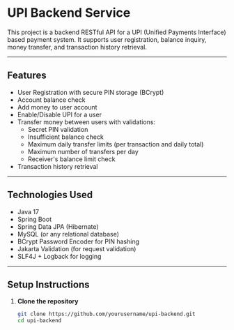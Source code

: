 # UPI Backend Service

This project is a backend RESTful API for a UPI (Unified Payments Interface) based payment system. It supports user registration, balance inquiry, money transfer, and transaction history retrieval.

---

## Features

- User Registration with secure PIN storage (BCrypt)
- Account balance check
- Add money to user account
- Enable/Disable UPI for a user
- Transfer money between users with validations:
    - Secret PIN validation
    - Insufficient balance check
    - Maximum daily transfer limits (per transaction and daily total)
    - Maximum number of transfers per day
    - Receiver's balance limit check
- Transaction history retrieval

---

## Technologies Used

- Java 17
- Spring Boot
- Spring Data JPA (Hibernate)
- MySQL (or any relational database)
- BCrypt Password Encoder for PIN hashing
- Jakarta Validation (for request validation)
- SLF4J + Logback for logging

---

## Setup Instructions

1. **Clone the repository**

   ```bash
   git clone https://github.com/yourusername/upi-backend.git
   cd upi-backend
